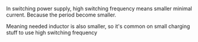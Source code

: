 In switching power supply, high switching frequency means smaller minimal current. Because the period become smaller.

Meaning needed inductor is also smaller, so it's common on small charging stuff to use high switching frequency